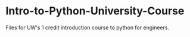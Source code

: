# Intro-to-Python-University-Course
Files for UW's 1 credit introduction course to python for engineers. 

